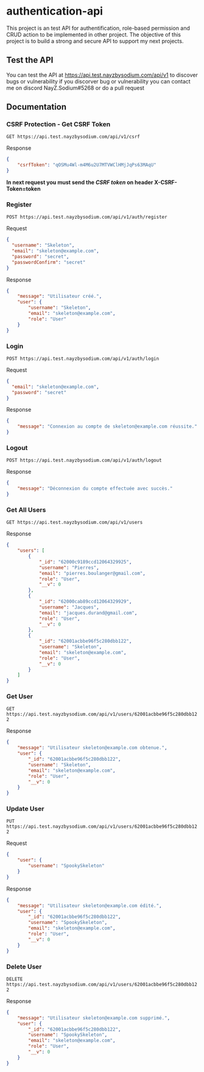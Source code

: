 # authentication-api
This project is an test API for authentification, role-based permission and CRUD action to be implemented in other project.
The objective of this project is to build a strong and secure API to support my next projects.
## Test the API
You can test the API at https://api.test.nayzbysodium.com/api/v1 to discover bugs or vulnerability if you discorver bug or vulnerability you can contact me on discord NayZ.Sodium#5268 or do a pull request
## Documentation
### CSRF Protection - Get CSRF Token
```GET https://api.test.nayzbysodium.com/api/v1/csrf```

Response
```json
{
    "csrfToken": "qOSMu4Wl-m4M6u2U7MTVWClHMjJqPs63MAqU"
}
```
**In next request you must send the _CSRF token_ on header X-CSRF-Token=token**
### Register
```POST https://api.test.nayzbysodium.com/api/v1/auth/register```

Request
```json
{
  "username": "Skeleton",
  "email": "skeleton@example.com",
  "password": "secret",
  "passwordConfirm": "secret"
}
```

Response
```json
{
    "message": "Utilisateur créé.",
    "user": {
        "username": "Skeleton",
        "email": "skeleton@example.com",
        "role": "User"
    }
}
```
### Login
```POST https://api.test.nayzbysodium.com/api/v1/auth/login```

Request
```json
{
  "email": "skeleton@example.com",
  "password": "secret"
}
```

Response
```json
{
    "message": "Connexion au compte de skeleton@example.com réussite."
}
```
### Logout
```POST https://api.test.nayzbysodium.com/api/v1/auth/logout```

Response
```json
{
    "message": "Déconnexion du compte effectuée avec succès."
}
```
### Get All Users
```GET https://api.test.nayzbysodium.com/api/v1/users```

Response
```json
{
    "users": [
        {
            "_id": "62000c9189ccd12064329925",
            "username": "Pierres",
            "email": "pierres.boulanger@gmail.com",
            "role": "User",
            "__v": 0
        },
        {
            "_id": "62000cab89ccd12064329929",
            "username": "Jacques",
            "email": "jacques.durand@gmail.com",
            "role": "User",
            "__v": 0
        },
        {
            "_id": "62001acbbe96f5c280dbb122",
            "username": "Skeleton",
            "email": "skeleton@example.com",
            "role": "User",
            "__v": 0
        }
    ]
}
```
### Get User
```GET https://api.test.nayzbysodium.com/api/v1/users/62001acbbe96f5c280dbb122```

Response
```json
{
    "message": "Utilisateur skeleton@example.com obtenue.",
    "user": {
        "_id": "62001acbbe96f5c280dbb122",
        "username": "Skeleton",
        "email": "skeleton@example.com",
        "role": "User",
        "__v": 0
    }
}
```
### Update User
```PUT https://api.test.nayzbysodium.com/api/v1/users/62001acbbe96f5c280dbb122```

Request
```json
{
    "user": {
        "username": "SpookySkeleton"
    }
}
```

Response
```json
{
    "message": "Utilisateur skeleton@example.com édité.",
    "user": {
        "_id": "62001acbbe96f5c280dbb122",
        "username": "SpookySkeleton",
        "email": "skeleton@example.com",
        "role": "User",
        "__v": 0
    }
}
```
### Delete User
```DELETE https://api.test.nayzbysodium.com/api/v1/users/62001acbbe96f5c280dbb122```

Response
```json
{
    "message": "Utilisateur skeleton@example.com supprimé.",
    "user": {
        "_id": "62001acbbe96f5c280dbb122",
        "username": "SpookySkeleton",
        "email": "skeleton@example.com",
        "role": "User",
        "__v": 0
    }
}
```
